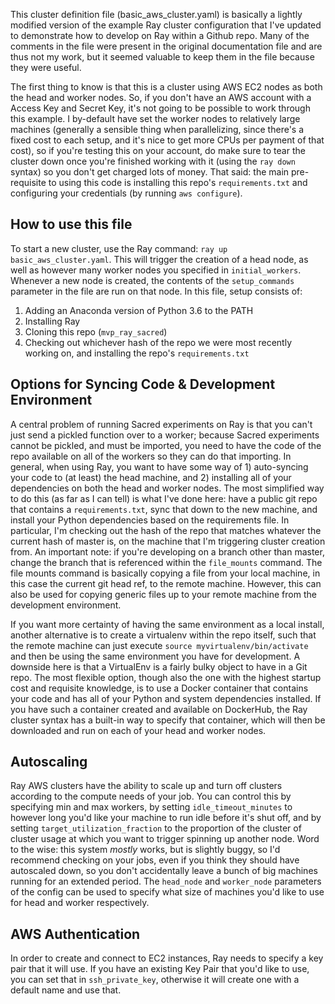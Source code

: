 This cluster definition file (basic_aws_cluster.yaml) is basically a lightly modified version of the example 
Ray cluster configuration that I've updated to demonstrate how to develop on Ray within a Github repo. Many of the comments 
in the file were present in the original documentation file and are thus not my work, but it seemed 
valuable to keep them in the file because they were useful. 



The first thing to know is that this is a cluster using AWS EC2 nodes as both the head and worker 
nodes. So, if you don't have an AWS account with a Access Key and Secret Key, it's not going to be possible 
to work through this example. I by-default have set the worker nodes to relatively large machines 
(generally a sensible thing when parallelizing, since there's a fixed cost to each setup, and it's nice 
to get more CPUs per payment of that cost), so if you're testing this on your account, do make sure 
to tear the cluster down once you're finished working with it (using the `ray down` syntax) so you don't 
get charged lots of money. That said: the main pre-requisite to using this code is installing this 
repo's `requirements.txt` and configuring your credentials (by running `aws configure`). 

## How to use this file
To start a new cluster, use the Ray command: `ray up basic_aws_cluster.yaml`. 
This will trigger the creation of a head node, as well as however many worker nodes you specified in `initial_workers`. 
Whenever a new node is created, the contents of the `setup_commands` parameter in the file are run on that node. 
In this file, setup consists of: 
1. Adding an Anaconda version of Python 3.6 to the PATH
2. Installing Ray 
3. Cloning this repo (`mvp_ray_sacred`)
4. Checking out whichever hash of the repo we were most recently working on, and installing the repo's `requirements.txt` 

## Options for Syncing Code & Development Environment
A central problem of running Sacred experiments on Ray is that you can't just send a pickled function over to a worker; 
because Sacred experiments cannot be pickled, and must be imported, you need to have the code of the repo available 
on all of the workers so they can do that importing. In general, when using Ray, you want to have some way of 1) auto-syncing your 
code to (at least) the head machine, and 2) installing all of your dependencies on both the head and worker nodes. The most simplified way to do this 
(as far as I can tell) is what I've done here: have a public git repo that contains a `requirements.txt`, sync that down to the new machine, and install 
your Python dependencies based on the requirements file. In particular, I'm checking out the hash of the repo that matches whatever the 
current hash of master is, on the machine that I'm triggering cluster creation from. An important note: if you're developing on a branch other than 
master, change the branch that is referenced within the `file_mounts` command. The file mounts command is basically copying a file from your local machine, 
in this case the current git head ref, to the remote machine. However, this can also be used for copying generic files up to your remote machine from the 
development environment. 

If you want more certainty of having the same environment as a local install, another alternative is to create a virtualenv 
within the repo itself, such that the remote machine can just execute `source myvirtualenv/bin/activate` and then be using
the same environment you have for development. A downside here is that a VirtualEnv is a fairly bulky object to have 
in a Git repo. The most flexible option, though also the one with the highest startup cost and requisite knowledge, 
is to use a Docker container that contains your code and has all of your Python and system dependencies installed. If you have 
such a container created and available on DockerHub, the Ray cluster syntax has a built-in way to specify that container, which will then 
be downloaded and run on each of your head and worker nodes. 

## Autoscaling
Ray AWS clusters have the ability to scale up and turn off clusters according to the compute needs of your job. You can control this
by specifying min and max workers, by setting `idle_timeout_minutes` to however long you'd like your machine to run idle 
before it's shut off, and by setting `target_utilization_fraction` to the proportion of the cluster of cluster 
usage at which you want to trigger spinning up another node. Word to the wise: this system *mostly* works, but is 
slightly buggy, so I'd recommend checking on your jobs, even if you think they should have autoscaled down, so you don't accidentally
leave a bunch of big machines running for an extended period. The `head_node` and `worker_node` parameters of the config 
can be used to specify what size of machines you'd like to use for head and worker respectively. 

## AWS Authentication 
In order to create and connect to EC2 instances, Ray needs to specify a key pair that it will use. If you have an existing Key Pair 
that you'd like to use, you can set that in `ssh_private_key`, otherwise it will create one with a default name and use that. 




